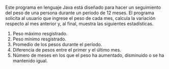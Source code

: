 Este programa en lenguaje Java está diseñado para hacer un seguimiento del peso de una persona durante un período de 12 meses. 
El programa solicita al usuario que ingrese el peso de cada mes, calcula la variación respecto al mes anterior y, al final, muestra las siguientes estadísticas.

  1. Peso máximo resgistrado.
  2. Peso mínimo resgistrado.
  3. Promedio de los pesos durante el período.
  4. Diferencia de pesos entre el primer y el último mes.
  5. Número de meses en los que el peso ha aumentado, disminuido o se ha mantenido igual. 

